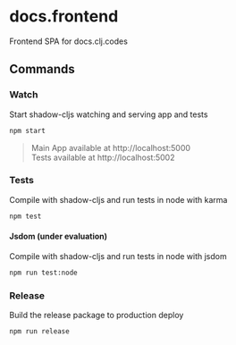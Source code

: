 # docs.frontend
Frontend SPA for docs.clj.codes

## Commands

### Watch
Start shadow-cljs watching and serving app and tests
```bash
npm start
```
> Main App available at http://localhost:5000  
> Tests available at http://localhost:5002  

### Tests
Compile with shadow-cljs and run tests in node with karma
```bash
npm test
```
#### Jsdom (under evaluation)
Compile with shadow-cljs and run tests in node with jsdom
```bash
npm run test:node
```

### Release
Build the release package to production deploy
```bash
npm run release
```
